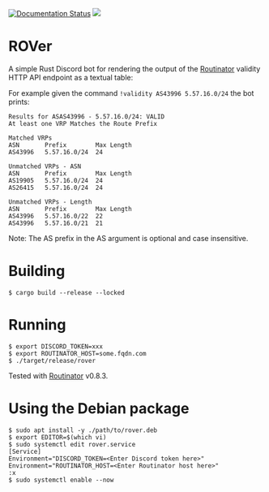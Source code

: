 [![Documentation Status](https://readthedocs.org/projects/rpki/badge/?version=latest)](https://rpki.readthedocs.io/en/latest/?badge=latest)
[![](https://img.shields.io/discord/818584154278199396?label=rpki%20on%20discord&logo=discord)](https://discord.gg/8dvKB5Ykhy)

# ROVer

A simple Rust Discord bot for rendering the output of the [Routinator](https://nlnetlabs.nl/projects/rpki/routinator/) validity HTTP API endpoint as a textual table:

For example given the command `!validity AS43996 5.57.16.0/24` the bot prints:

```
Results for ASAS43996 - 5.57.16.0/24: VALID
At least one VRP Matches the Route Prefix

Matched VRPs
ASN       Prefix        Max Length
AS43996   5.57.16.0/24  24

Unmatched VRPs - ASN
ASN       Prefix        Max Length
AS19905   5.57.16.0/24  24
AS26415   5.57.16.0/24  24

Unmatched VRPs - Length
ASN       Prefix        Max Length
AS43996   5.57.16.0/22  22
AS43996   5.57.16.0/21  21
```

Note: The AS prefix in the AS argument is optional and case insensitive.

# Building

```
$ cargo build --release --locked
```

# Running

```
$ export DISCORD_TOKEN=xxx
$ export ROUTINATOR_HOST=some.fqdn.com
$ ./target/release/rover
```

Tested with [Routinator](https://nlnetlabs.nl/projects/rpki/routinator/) v0.8.3.

# Using the Debian package

```
$ sudo apt install -y ./path/to/rover.deb
$ export EDITOR=$(which vi)
$ sudo systemctl edit rover.service
[Service]
Environment="DISCORD_TOKEN=<Enter Discord token here>"
Environment="ROUTINATOR_HOST=<Enter Routinator host here>"
:x
$ sudo systemctl enable --now
```
